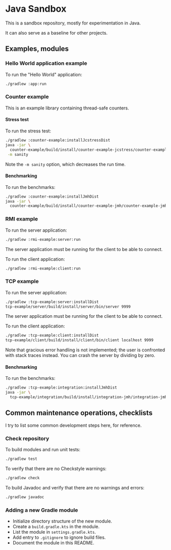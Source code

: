 # Java Sandbox

This is a sandbox repository, mostly for experimentation in Java.

It can also serve as a baseline for other projects.

## Examples, modules

### Hello World application example

To run the "Hello World" application:
```bash
./gradlew :app:run
```

### Counter example

This is an example library containing thread-safe counters.

#### Stress test

To run the stress test:

```bash
./gradlew :counter-example:installJcstressDist
java -jar \
  counter-example/build/install/counter-example-jcstress/counter-example-jcstress.jar \
 -m sanity
```

Note the `-m sanity` option, which decreases the run time.

#### Benchmarking

To run the benchmarks:

```bash
./gradlew :counter-example:installJmhDist
java -jar \
  counter-example/build/install/counter-example-jmh/counter-example-jmh.jar
```

### RMI example

To run the server application:
```bash
./gradlew :rmi-example:server:run
```

The server application must be running for the client to be able to connect.

To run the client application:
```bash
./gradlew :rmi-example:client:run
```

### TCP example

To run the server application:
```bash
./gradlew :tcp-example:server:installDist
tcp-example/server/build/install/server/bin/server 9999
```

The server application must be running for the client to be able to connect.

To run the client application:
```bash
./gradlew :tcp-example:client:installDist
tcp-example/client/build/install/client/bin/client localhost 9999
```

Note that gracious error handling is not implemented; the user is confronted with stack traces instead.
You can crash the server by dividing by zero.

#### Benchmarking

To run the benchmarks:

```bash
./gradlew :tcp-example:integration:installJmhDist
java -jar \
  tcp-example/integration/build/install/integration-jmh/integration-jmh.jar
```

## Common maintenance operations, checklists

I try to list some common development steps here, for reference.

### Check repository

To build modules and run unit tests:
```bash
./gradlew test
```

To verify that there are no Checkstyle warnings:
```bash
./gradlew check
```

To build Javadoc and verify that there are no warnings and errors:
```bash
./gradlew javadoc
```

### Adding a new Gradle module

- Initialize directory structure of the new module.
- Create a `build.gradle.kts` in the module.
- List the module in `settings.gradle.kts`.
- Add entry to `.gitignore` to ignore build files.
- Document the module in this README.
